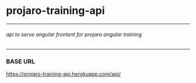 # projaro-training-api

---

###### api to serve angular frontent for projaro angular training

---

### BASE URL

https://projaro-training-api.herokuapp.com/api/

